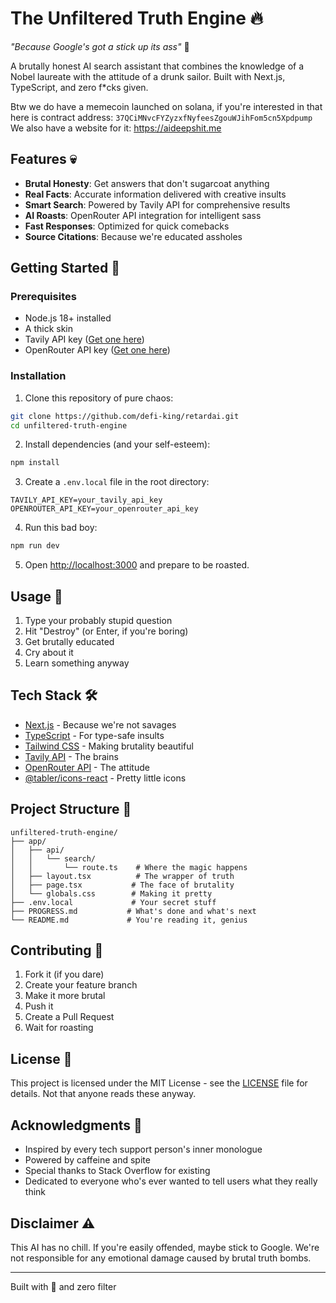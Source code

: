 # The Unfiltered Truth Engine 🔥

*"Because Google's got a stick up its ass"* 🖕

A brutally honest AI search assistant that combines the knowledge of a Nobel laureate with the attitude of a drunk sailor. Built with Next.js, TypeScript, and zero f*cks given.

Btw we do have a memecoin launched on solana, if you're interested in that here is contract address: `37QCiMNvcFYZyzxfNyfeesZgouWJihFom5cn5Xpdpump`
We also have a website for it: https://aideepshit.me

## Features 💀

- **Brutal Honesty**: Get answers that don't sugarcoat anything
- **Real Facts**: Accurate information delivered with creative insults
- **Smart Search**: Powered by Tavily API for comprehensive results
- **AI Roasts**: OpenRouter API integration for intelligent sass
- **Fast Responses**: Optimized for quick comebacks
- **Source Citations**: Because we're educated assholes

## Getting Started 🚀

### Prerequisites

- Node.js 18+ installed
- A thick skin
- Tavily API key ([Get one here](https://tavily.com))
- OpenRouter API key ([Get one here](https://openrouter.ai))

### Installation

1. Clone this repository of pure chaos:
```bash
git clone https://github.com/defi-king/retardai.git
cd unfiltered-truth-engine
```

2. Install dependencies (and your self-esteem):
```bash
npm install
```

3. Create a `.env.local` file in the root directory:
```env
TAVILY_API_KEY=your_tavily_api_key
OPENROUTER_API_KEY=your_openrouter_api_key
```

4. Run this bad boy:
```bash
npm run dev
```

5. Open [http://localhost:3000](http://localhost:3000) and prepare to be roasted.

## Usage 🎯

1. Type your probably stupid question
2. Hit "Destroy" (or Enter, if you're boring)
3. Get brutally educated
4. Cry about it
5. Learn something anyway

## Tech Stack 🛠

- [Next.js](https://nextjs.org/) - Because we're not savages
- [TypeScript](https://www.typescriptlang.org/) - For type-safe insults
- [Tailwind CSS](https://tailwindcss.com/) - Making brutality beautiful
- [Tavily API](https://tavily.com) - The brains
- [OpenRouter API](https://openrouter.ai) - The attitude
- [@tabler/icons-react](https://tabler-icons.io/) - Pretty little icons

## Project Structure 📁

```
unfiltered-truth-engine/
├── app/
│   ├── api/
│   │   └── search/
│   │       └── route.ts    # Where the magic happens
│   ├── layout.tsx          # The wrapper of truth
│   ├── page.tsx           # The face of brutality
│   └── globals.css        # Making it pretty
├── .env.local             # Your secret stuff
├── PROGRESS.md           # What's done and what's next
└── README.md             # You're reading it, genius
```

## Contributing 🤝

1. Fork it (if you dare)
2. Create your feature branch
3. Make it more brutal
4. Push it
5. Create a Pull Request
6. Wait for roasting

## License 📄

This project is licensed under the MIT License - see the [LICENSE](LICENSE) file for details. Not that anyone reads these anyway.

## Acknowledgments 👏

- Inspired by every tech support person's inner monologue
- Powered by caffeine and spite
- Special thanks to Stack Overflow for existing
- Dedicated to everyone who's ever wanted to tell users what they really think

## Disclaimer ⚠️

This AI has no chill. If you're easily offended, maybe stick to Google. We're not responsible for any emotional damage caused by brutal truth bombs.

---

Built with 🖤 and zero filter
